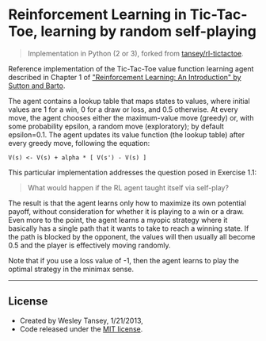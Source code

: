 # Reinforcement Learning in Tic-Tac-Toe, learning by random self-playing
> Implementation in Python (2 or 3), forked from [tansey/rl-tictactoe](https://github.com/tansey/rl-tictactoe).

Reference implementation of the Tic-Tac-Toe value function learning agent described in Chapter 1 of
["Reinforcement Learning: An Introduction" by Sutton and Barto](http://webdocs.cs.ualberta.ca/~sutton/book/the-book.html).


The agent contains a lookup table that
maps states to values, where initial values are 1 for a win, 0 for a draw or loss, and 0.5 otherwise.
At every move, the agent chooses either the maximum-value move (greedy) or, with some probability
epsilon, a random move (exploratory); by default epsilon=0.1. The agent updates its value function
(the lookup table) after every greedy move, following the equation:

```
V(s) <- V(s) + alpha * [ V(s') - V(s) ]
```

This particular implementation addresses the question posed in Exercise 1.1:

> What would happen if the RL agent taught itself via self-play?

The result is that the agent learns only how to maximize its own potential payoff, without consideration
for whether it is playing to a win or a draw. Even more to the point, the agent learns a myopic strategy
where it basically has a single path that it wants to take to reach a winning state. If the path is blocked
by the opponent, the values will then usually all become 0.5 and the player is effectively moving randomly.

Note that if you use a loss value of -1, then the agent learns to play the optimal strategy in the minimax sense.

----

## License
- Created by Wesley Tansey, 1/21/2013,
- Code released under the [MIT license](http://mit-license.org).
